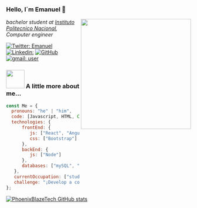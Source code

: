 ### Hello, I´m Emanuel 👋 
<img  align='right' src="https://c4.wallpaperflare.com/wallpaper/584/932/958/ghostrunner-cyberpunk-hd-wallpaper-preview.jpg" width="300">
<p><em> bachelor student at <a href="https://www.esimecu.ipn.mx">Instituto Politecnico Nacional</a>, Computer engineer
</em></p>

[![Twitter: Emanuel ](https://img.shields.io/twitter/follow/Emanuel?style=social)]()
[![Linkedin: ](https://img.shields.io/badge/-username-blue?style=flat-square&logo=Linkedin&logoColor=white&link=https://www.linkedin.com/in/emanuel/)]()
[![GitHub ](https://img.shields.io/github/followers/PhoenixBlazeTech?label=follow&style=social)](https://github.com/PhoenixBlazeTech)
[![gmail: user](https://img.shields.io/badge/gmail-user-red?logo=gmail)]()

### <img src="https://i.pinimg.com/originals/7f/c8/8e/7fc88ea5ecdc7d3ad13faa05544f65c6.png" width="50"> A little more about me...  

```javascript
const Me = {
  pronouns: "he" | "him",
  code: [Javascript, HTML, CSS, C,C++, Python, Shell],
  technologies: {
      frontEnd: {
         js: ["React", "Angular"],
         css: ["Bootstrap"]
      },
      backEnd: {
         js: ["Node"]
      },
      databases: ["mySQL", "SQLServer"]
   },
   currentOccupation: ["student, open for job opportunities"],
   challenge: "¡Develop a complete project using technologies that i haven´t mastered yet and document the process on a blog or in my GitHub repository!",
};
```
[![PhoenixBlazeTech GitHub stats](https://github-readme-stats.vercel.app/api?username=PhoenixBlazeTech&show_icons=true&theme=transparent)](https://github.com/PhoenixBlazeTech/github-readme-stats)
<!--
**PhoenixBlazeTech/PhoenixBlazeTech** is a ✨ _special_ ✨ repository because its `README.md` (this file) appears on your GitHub profile.

Here are some ideas to get you started:

- 🔭 I’m currently working on ...
- 🌱 I’m currently learning ...
- 👯 I’m looking to collaborate on ...
- 🤔 I’m looking for help with ...
- 💬 Ask me about ...
- 📫 How to reach me: ...
- 😄 Pronouns: ...
- ⚡ Fun fact: ...
-->
